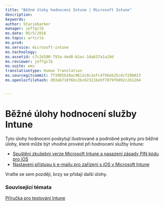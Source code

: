 ```yaml
---
title: "Běžné úlohy hodnocení Intune | Microsoft Intune"
description: 
keywords: 
author: Staciebarker
manager: jeffgilb
ms.date: 05/5/2016
ms.topic: article
ms.prod: 
ms.service: microsoft-intune
ms.technology: 
ms.assetid: c7c2d100-793a-4ed8-b1ac-1da637a1a19d
ms.reviewer: jeffgilb
ms.suite: ems
translationtype: Human Translation
ms.sourcegitcommit: 7f3985b10ac9612c8c1efc4756eb25cdcf29b023
ms.openlocfilehash: d93ab710f6bc2bc62321be5f7079f6092c261284


---
```



# Běžné úlohy hodnocení služby Intune

Tyto úlohy hodnocení poskytují ilustrované a podrobné pokyny pro běžné úlohy, které může být vhodné provést při hodnocení služby Intune:

- [Spuštění zkušební verze Microsoft Intune a nasazení zásady PIN kódu pro iOS](start-a-microsoft-intune-trial-and-deploy-ios-pin-policy.md)
- [Nastavení přístupu k e-mailu pro zařízení s iOS v Microsoft Intune](set-up-email-access-for-ios-devices-using-microsoft-intune.md)

Vraťte se sem později, brzy se přidají další úlohy.

### Související témata
[Příručka pro testování Intune](get-started-with-a-30-day-trial-of-microsoft-intune.md)



<!--HONumber=Jun16_HO4-->



